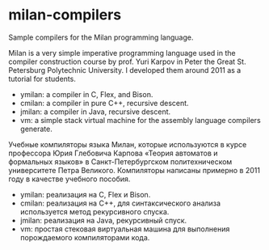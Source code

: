 # milan-compilers

Sample compilers for the Milan programming language.

Milan is a very simple imperative programming language used in the compiler construction course by prof. Yuri Karpov in Peter the Great St. Petersburg Polytechnic University. I developed them around 2011 as a tutorial for students.

  * ymilan: a compiler in C, Flex, and Bison.
  * cmilan: a compiler in pure C++, recursive descent.
  * jmilan: a compiler in Java, recursive descent.
  * vm: a simple stack virtual machine for the assembly language compilers generate.

Учебные компиляторы языка Милан, которые используются в курсе профессора Юрия Глебовича Карпова «Теория автоматов и формальных языков» в Санкт-Петербургском политехническом университете Петра Великого. Компиляторы написаны примерно в 2011 году в качестве учебного пособия.

  * ymilan: реализация на C, Flex и Bison.
  * cmilan: реализация на C++, для синтаксического анализа используется метод рекурсивного спуска.
  * jmilan: реализация на Java, рекурсивный спуск.
  * vm: простая стековая виртуальная машина для выполнения порождаемого компиляторами кода.

